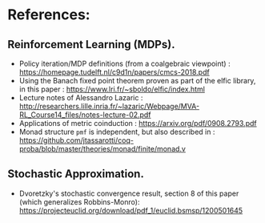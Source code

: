 # References:


## Reinforcement Learning (MDPs).
* Policy iteration/MDP definitions (from a coalgebraic viewpoint) : https://homepage.tudelft.nl/c9d1n/papers/cmcs-2018.pdf
* Using the Banach fixed point theorem proven as part of the elfic library, in this paper : https://www.lri.fr/~sboldo/elfic/index.html
* Lecture notes of Alessandro Lazaric : http://researchers.lille.inria.fr/~lazaric/Webpage/MVA-RL_Course14_files/notes-lecture-02.pdf
* Applications of metric coinduction : https://arxiv.org/pdf/0908.2793.pdf
* Monad structure `pmf` is independent, but also described in : https://github.com/jtassarotti/coq-proba/blob/master/theories/monad/finite/monad.v

## Stochastic Approximation.
* Dvoretzky's stochastic convergence result, section 8 of this paper (which generalizes Robbins-Monro): https://projecteuclid.org/download/pdf_1/euclid.bsmsp/1200501645
